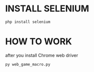 # INSTALL SELENIUM
```
php install selenium
```

# HOW TO WORK
after you install Chrome web driver

```
py web_game_macro.py
```
